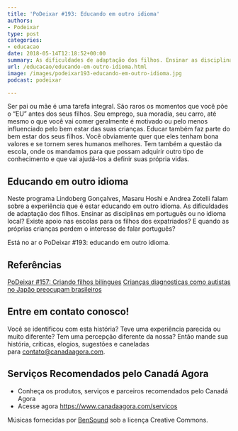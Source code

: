 ```yaml
---
title: 'PoDeixar #193: Educando em outro idioma'
authors:
- Podeixar
type: post
categories:
- educacao
date: 2018-05-14T12:18:52+00:00
summary: As dificuldades de adaptação dos filhos. Ensinar as disciplinas em português ou no idioma local? Existe apoio nas escolas para os filhos dos expatriados? E quando as próprias crianças perdem o interesse de falar português?
url: /educacao/educando-em-outro-idioma.html
image: /images/podeixar193-educando-em-outro-idioma.jpg
podcast: podeixar

---
```

Ser pai ou mãe é uma tarefa integral. São raros os momentos que você põe o &#8220;EU&#8221; antes dos seus filhos. Seu emprego, sua moradia, seu carro, até mesmo o que você vai comer geralmente é motivado ou pelo menos influenciado pelo bem estar das suas crianças. Educar também faz parte do bem estar dos seus filhos. Você obviamente quer que eles tenham bona valores e se tornem seres humanos melhores. Tem também a questão da escola, onde os mandamos para que possam adquirir outro tipo de conhecimento e que vai ajudá-los a definir suas própria vidas.

## Educando em outro idioma

Neste programa Lindoberg Gonçalves, Masaru Hoshi e Andrea Zotelli falam sobre a experiência que é estar educando em outro idioma. As dificuldades de adaptação dos filhos. Ensinar as disciplinas em português ou no idioma local? Existe apoio nas escolas para os filhos dos expatriados? E quando as próprias crianças perdem o interesse de falar português?

Está no ar o PoDeixar #193: educando em outro idioma.



## Referências

[PoDeixar #157: Criando filhos bilíngues][1]
<a href="http://m.folha.uol.com.br/mundo/2017/06/1895771-criancas-diagnosticadas-como-autistas-no-japao-preocupam-brasileiros.shtml" target="_blank" rel="noopener">Crianças diagnosticas como autistas no Japão preocupam brasileiros</a>

## Entre em contato conosco!

Você se identificou com esta história? Teve uma experiência parecida ou muito diferente? Tem uma percepção diferente da nossa? Então mande sua história, críticas, elogios, sugestões e caneladas para <contato@canadaagora.com>.

## Serviços Recomendados pelo Canadá Agora

  * Conheça os produtos, serviços e parceiros recomendados pelo Canadá Agora
  * Acesse agora <https://www.canadaagora.com/servicos>

Músicas fornecidas por <a href="http://www.bensound.com/" target="_blank" rel="noopener noreferrer">BenSound</a> sob a licença Creative Commons.

 [1]: https://www.canadaagora.com/podeixar/criando-filhos-bilingues.html